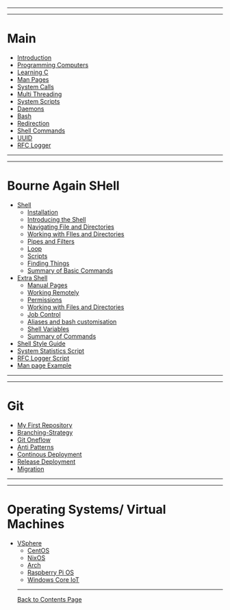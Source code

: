 
------------------------------------------------------
------------------------------------------------------
# Main
- [Introduction](Introduction/Introduction.md)
- [Programming Computers]()
- [Learning C]()
- [Man Pages]() 
- [System Calls]()
- [Multi Threading]()
- [System Scripts]()
- [Daemons]()
- [Bash]()
- [Redirection]()
- [Shell Commands]()
- [UUID]()
- [RFC Logger]()

------------------------------------------------------
------------------------------------------------------

# Bourne Again SHell

- [Shell]()
  - [Installation]()
  - [Introducing the Shell]()
  - [Navigating File and Directories]()
  - [Working with FIles and Directories]()
  - [Pipes and Filters]()
  - [Loop]()
  - [Scripts]()
  - [Finding Things]()
  - [Summary of Basic Commands]()
- [Extra Shell]()
  - [Manual Pages]()
  - [Working Remotely]()
  - [Permissions]()
  - [Working with Files and Directories]()
  - [Job Control]()
  - [Aliases and bash customisation]()
  - [Shell Variables]()
  - [Summary of Commands]()
- [Shell Style Guide]()
- [System Statistics Script]()
- [RFC Logger Script]()
- [Man page Example]()

------------------------------------------------------
------------------------------------------------------

# Git
- [My First Repository](myFirstRepository/myFirstRepository.md)
- [Branching-Strategy](BranchingModel/BranchingModel.md)
- [Git Oneflow](OneFlow/OneFlow.md)
- [Anti Patterns](AntiPatterns/AntiPatterns.md)
- [Continous Deployment](ContinousDeployment/ContinousDeployment.md)
- [Release Deployment](ReleaseDeployment/ReleaseDeployment.md)
- [Migration](Migration/Migration.md)

------------------------------------------------------
------------------------------------------------------

# Operating Systems/ Virtual Machines

- [VSphere](VSphere/Introduction.md)
  - [CentOS]()
  - [NixOS]()
  - [Arch]()
  - [Raspberry Pi OS]()
  - [Windows Core IoT]()
  ----
  [Back to Contents Page](shell.md)
